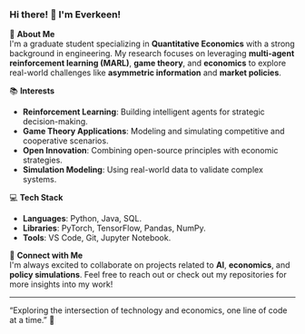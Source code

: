 ### Hi there! 👋 I'm Everkeen!

🌟 **About Me**  
I'm a graduate student specializing in **Quantitative Economics** with a strong background in engineering. My research focuses on leveraging **multi-agent reinforcement learning (MARL)**, **game theory**, and **economics** to explore real-world challenges like **asymmetric information** and **market policies**.  

📚 **Interests**  
- **Reinforcement Learning**: Building intelligent agents for strategic decision-making.  
- **Game Theory Applications**: Modeling and simulating competitive and cooperative scenarios.  
- **Open Innovation**: Combining open-source principles with economic strategies.  
- **Simulation Modeling**: Using real-world data to validate complex systems.  

💻 **Tech Stack**  
- **Languages**: Python, Java, SQL.  
- **Libraries**: PyTorch, TensorFlow, Pandas, NumPy.  
- **Tools**: VS Code, Git, Jupyter Notebook.  

🔗 **Connect with Me**  
I'm always excited to collaborate on projects related to **AI**, **economics**, and **policy simulations**. Feel free to reach out or check out my repositories for more insights into my work!

---
“Exploring the intersection of technology and economics, one line of code at a time.” 🚀

<!---
SweetMelonnn/SweetMelonnn is a ✨ special ✨ repository because its `README.md` (this file) appears on your GitHub profile.
You can click the Preview link to take a look at your changes.
--->
